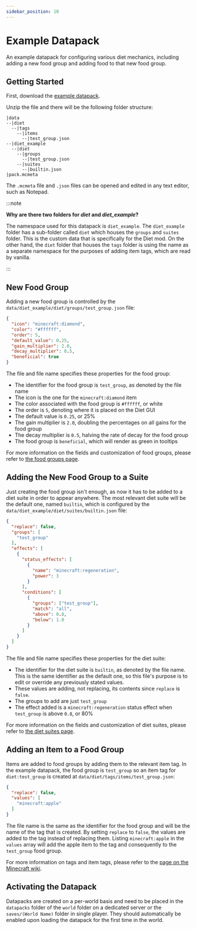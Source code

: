 ```yaml
---
sidebar_position: 10
---
```


# Example Datapack

An example datapack for configuring various diet mechanics, including adding a new food group and adding food to that
new food group.

## Getting Started

First, download the [example datapack](../assets/diet_example.zip).

Unzip the file and there will be the following folder structure:

```
|data
--|diet
  --|tags
    --|items
      --|test_group.json
--|diet_example
  --|diet
    --|groups
      --|test_group.json
    --|suites
      --|builtin.json
|pack.mcmeta
```

The `.mcmeta` file and `.json` files can be opened and edited in any text editor, such as Notepad.

:::note

**Why are there two folders for *diet* and *diet_example*?**

The namespace used for this datapack is `diet_example`. The `diet_example` folder has a sub-folder called `diet` which
houses the `groups` and `suites` folder. This is the custom data that is specifically for the Diet mod. On the other
hand, the `diet` folder that houses the `tags` folder is using the name as a separate namespace for the purposes of
adding item tags, which are read by vanilla.

:::

## New Food Group

Adding a new food group is controlled by the `data/diet_example/diet/groups/test_group.json` file:

```json
{
  "icon": "minecraft:diamond",
  "color": "#ffffff",
  "order": 5,
  "default_value": 0.25,
  "gain_multiplier": 2.0,
  "decay_multiplier": 0.5,
  "beneficial": true
}
```
The file and file name specifies these properties for the food group:
* The identifier for the food group is `test_group`, as denoted by the file name
* The icon is the one for the `minecraft:diamond` item
* The color associated with the food group is `#ffffff`, or white
* The order is `5`, denoting where it is placed on the Diet GUI
* The default value is `0.25`, or 25%
* The gain multiplier is `2.0`, doubling the percentages on all gains for the food group
* The decay multiplier is `0.5`, halving the rate of decay for the food group
* The food group is `beneficial`, which will render as green in tooltips

For more information on the fields and customization of food groups, please refer to [the food groups page](diet-groups.md).

## Adding the New Food Group to a Suite

Just creating the food group isn't enough, as now it has to be added to a diet suite in order to appear anywhere. The
most relevant diet suite will be the default one, named `builtin`, which is configured by the `data/diet_example/diet/suites/builtin.json` file:

```json
{
  "replace": false,
  "groups": [
    "test_group"
  ],
  "effects": [
    {
      "status_effects": [
        {
          "name": "minecraft:regeneration",
          "power": 3
        }
      ],
      "conditions": [
        {
          "groups": ["test_group"],
          "match": "all",
          "above": 0.8,
          "below": 1.0
        }
      ]
    }
  ]
}
```
The file and file name specifies these properties for the diet suite:
* The identifier for the diet suite is `builtin`, as denoted by the file name. This is the same identifier as the default
one, so this file's purpose is to edit or override any previously stated values.
* These values are adding, not replacing, its contents since `replace` is `false`.
* The groups to add are just `test_group`
* The effect added is a `minecraft:regeneration` status effect when `test_group` is above `0.8`, or 80%

For more information on the fields and customization of diet suites, please refer to [the diet suites page](diet-suites.md).

## Adding an Item to a Food Group

Items are added to food groups by adding them to the relevant item tag. In the example datapack, the food group is `test_group`
so an item tag for `diet:test_group` is created at `data/diet/tags/items/test_group.json`:

```json
{
  "replace": false,
  "values": [
    "minecraft:apple"
  ]
}
```

The file name is the same as the identifier for the food group and will be the name of the tag that is created. By
setting `replace` to `false`, the values are added to the tag instead of replacing them. Listing `minecraft:apple` in
the `values` array will add the apple item to the tag and consequently to the `test_group` food group.

For more information on tags and item tags, please refer to the [page on the Minecraft wiki](https://minecraft.wiki/w/Tag).

## Activating the Datapack

Datapacks are created on a per-world basis and need to be placed in the `datapacks` folder of the `world` folder on a
dedicated server or the `saves/(World Name)` folder in single player. They should automatically be enabled upon loading
the datapack for the first time in the world.
